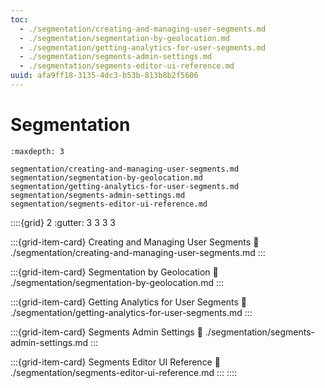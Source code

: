 ```yaml
---
toc:
  - ./segmentation/creating-and-managing-user-segments.md
  - ./segmentation/segmentation-by-geolocation.md
  - ./segmentation/getting-analytics-for-user-segments.md
  - ./segmentation/segments-admin-settings.md
  - ./segmentation/segments-editor-ui-reference.md
uuid: afa9ff18-3135-4dc3-b53b-813b8b2f5606
---
```

# Segmentation

```{toctree}
:maxdepth: 3

segmentation/creating-and-managing-user-segments.md
segmentation/segmentation-by-geolocation.md
segmentation/getting-analytics-for-user-segments.md
segmentation/segments-admin-settings.md
segmentation/segments-editor-ui-reference.md
```

::::{grid} 2
:gutter: 3 3 3 3

:::{grid-item-card} Creating and Managing User Segments
:link: ./segmentation/creating-and-managing-user-segments.md
:::

:::{grid-item-card} Segmentation by Geolocation
:link: ./segmentation/segmentation-by-geolocation.md
:::

:::{grid-item-card} Getting Analytics for User Segments
:link: ./segmentation/getting-analytics-for-user-segments.md
:::

:::{grid-item-card} Segments Admin Settings
:link: ./segmentation/segments-admin-settings.md
:::

:::{grid-item-card} Segments Editor UI Reference
:link: ./segmentation/segments-editor-ui-reference.md
:::
::::
